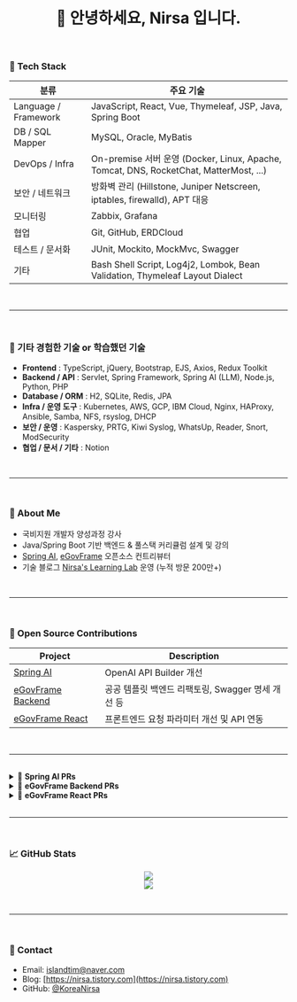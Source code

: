 <h1 align="center">👋 안녕하세요, Nirsa 입니다.</h1>
<br>

### 🔧 Tech Stack

| 분류 | 주요 기술 |
|------|-----------|
| Language / Framework | JavaScript, React, Vue, Thymeleaf, JSP, Java, Spring Boot |
| DB / SQL Mapper | MySQL, Oracle, MyBatis |
| DevOps / Infra | On-premise 서버 운영 (Docker, Linux, Apache, Tomcat, DNS, RocketChat, MatterMost, ...) |
| 보안 / 네트워크 | 방화벽 관리 (Hillstone, Juniper Netscreen, iptables, firewalld), APT 대응 |
| 모니터링 | Zabbix, Grafana |
| 협업 |  Git, GitHub, ERDCloud |   
| 테스트 / 문서화 | JUnit, Mockito, MockMvc, Swagger
| 기타 |  Bash Shell Script, Log4j2, Lombok, Bean Validation, Thymeleaf Layout Dialect |

<br>

---

<br>

### 🧩 기타 경험한 기술 or 학습했던 기술

- **Frontend** : TypeScript, jQuery, Bootstrap, EJS, Axios, Redux Toolkit  
- **Backend / API** : Servlet, Spring Framework, Spring AI (LLM), Node.js, Python, PHP
- **Database / ORM** : H2, SQLite, Redis, JPA  
- **Infra / 운영 도구** : Kubernetes, AWS, GCP, IBM Cloud, Nginx, HAProxy, Ansible, Samba, NFS, rsyslog, DHCP  
- **보안 / 운영** : Kaspersky, PRTG, Kiwi Syslog, WhatsUp, Reader, Snort, ModSecurity 
- **협업 / 문서 / 기타** : Notion

<br>

---

<br>

### 📌 About Me

-  국비지원 개발자 양성과정 강사
-  Java/Spring Boot 기반 백엔드 & 풀스택 커리큘럼 설계 및 강의
-  [Spring AI](https://github.com/spring-projects/spring-ai), [eGovFrame](https://github.com/eGovFramework) 오픈소스 컨트리뷰터
-  기술 블로그 [Nirsa's Learning Lab](https://nirsa.tistory.com) 운영 (누적 방문 200만+)

<br>

---

<br>

### 🧩 Open Source Contributions

| Project | Description |
|---------|-------------|
| [Spring AI](https://github.com/spring-projects/spring-ai/pull/3654) | OpenAI API Builder 개선 |
| [eGovFrame Backend](https://github.com/Nirsa-Dev/egovframe-template-simple-backend) | 공공 템플릿 백엔드 리팩토링, Swagger 명세 개선 등 |
| [eGovFrame React](https://github.com/Nirsa-Dev/egovframe-template-simple-react) | 프론트엔드 요청 파라미터 개선 및 API 연동 |

<br>

---

<br>

<details>
<summary>📌 <strong>Spring AI PRs</strong></summary>

- [#3654](https://github.com/spring-projects/spring-ai/pull/3654) : (Refactor) `OpenAiApi.Builder#apiKey(String)` 메서드의 중복 null 체크 제거

</details>

<details>
<summary>📌 <strong>eGovFrame Backend PRs</strong></summary>

- [#72](https://github.com/eGovFramework/egovframe-template-simple-backend/pull/72) : pageIndex 파라미터 처리 누락 이슈 해결  
- [#73](https://github.com/eGovFramework/egovframe-template-simple-backend/pull/73) : 게시판 관리 컨트롤러 및 공통 유틸 개선  
- [#74](https://github.com/eGovFramework/egovframe-template-simple-backend/pull/74) : 요청/응답 구조 개선  
- [#78](https://github.com/eGovFramework/egovframe-template-simple-backend/pull/78) : 패키지 구조 개선 및 Controller 책임 분리  
- [#79](https://github.com/eGovFramework/egovframe-template-simple-backend/pull/79) : Swagger 명확화, 구조 개선 및 버그 수정  
- [#80](https://github.com/eGovFramework/egovframe-template-simple-backend/pull/80) : 게시글 삭제 기능 구조 변경  

</details>

<details>
<summary>📌 <strong>eGovFrame React PRs</strong></summary>

- [#67](https://github.com/eGovFramework/egovframe-template-simple-react/pull/67) : 어드민 공지사항 게시글 삭제 시 atchFileId 포함하여 API 호출하도록 수정

</details>

<br>

---

<br>

### 📈 GitHub Stats

<p align="center">
  <img src="https://github-readme-stats.vercel.app/api?username=KoreaNirsa&show_icons=true&theme=default"/>
  <br/>
  <img src="https://github-readme-stats.vercel.app/api/top-langs/?username=KoreaNirsa&layout=compact"/>
</p>

<br>

---

<br>

### 💬 Contact

-  Email: [islandtim@naver.com](islandtim@naver.com)
-  Blog: [https://nirsa.tistory.com](https://nirsa.tistory.com)
-  GitHub: [@KoreaNirsa](https://github.com/KoreaNirsa)
